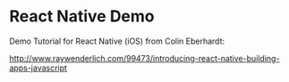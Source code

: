 React Native Demo
===================

Demo Tutorial for React Native (iOS) from Colin Eberhardt:

http://www.raywenderlich.com/99473/introducing-react-native-building-apps-javascript
